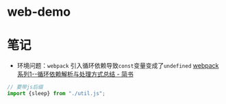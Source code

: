 # web-demo


# 笔记
- 环境问题：`webpack` 引入循环依赖导致`const`变量变成了`undefined`
[webpack系列1--循环依赖解析与处理方式总结 - 简书](https://www.jianshu.com/p/1040a161e3ba)

```js
// 要带js后缀
import {sleep} from "./util.js"; 
```
